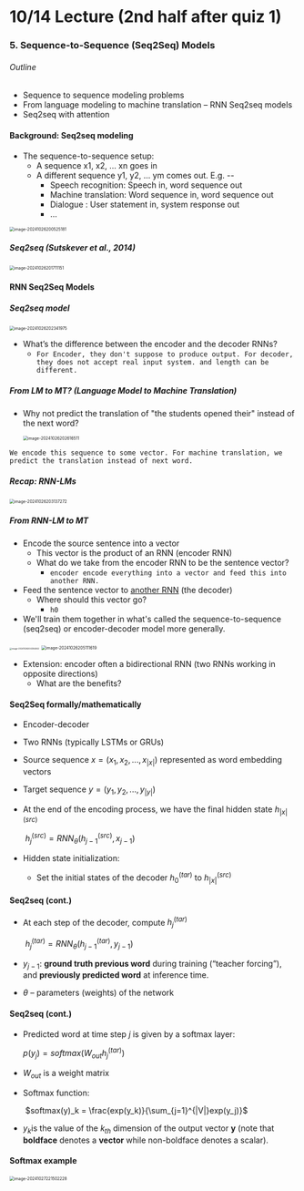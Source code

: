 # 10/14 Lecture (2nd half after quiz 1)

### 5. Sequence-to-Sequence (Seq2Seq) Models

###### Outline

- Sequence to sequence modeling problems
- From language modeling to machine translation – RNN Seq2seq models
- Seq2seq with attention

#### Background: Seq2seq modeling

- The sequence-to-sequence setup:
  - A sequence x1, x2, … xn goes in 
  - A different sequence y1, y2, … ym comes out. E.g. -- 
    - Speech recognition: Speech in, word sequence out 
    - Machine translation: Word sequence in, word sequence out
    - Dialogue : User statement in, system response out 
    - …

<img src="Week 3.assets/image-20241026200525181.png" alt="image-20241026200525181" style="zoom:50%;" />

##### Seq2seq (Sutskever et al., 2014)

<img src="Week 3.assets/image-20241026201711151.png" alt="image-20241026201711151" style="zoom:50%;" />

#### RNN Seq2Seq Models

##### Seq2seq model

<img src="Week 3.assets/image-20241026202341975.png" alt="image-20241026202341975" style="zoom:50%;" />

- What’s the difference between the encoder and the decoder RNNs?
  - `For Encoder, they don't suppose to produce output. For decoder, they does not accept real input system. and length can be different. `

##### From LM to MT? (Language Model to Machine Translation)

- Why not predict the translation of "the students opened their" instead of the next word?

  <img src="Week 3.assets/image-20241026202616511.png" alt="image-20241026202616511" style="zoom:50%;" />

`We encode this sequence to some vector. For machine translation, we predict the translation instead of next word.`

##### Recap: RNN-LMs

<img src="Week 3.assets/image-20241026203137272.png" alt="image-20241026203137272" style="zoom:50%;" />

##### From RNN-LM to MT

- Encode the source sentence into a vector 
  - This vector is the product of an RNN (encoder RNN)
  - What do we take from the encoder RNN to be the sentence vector?
    - `encoder encode everything into a vector and feed this into another RNN.`
- Feed the sentence vector to <u>another RNN</u> (the decoder)
  - Where should this vector go?
    - `h0`
- We'll train them together in what's called the sequence-to-sequence (seq2seq) or encoder-decoder model more generally.

<img src="Week 3.assets/image-20241026204304462.png" alt="image-20241026204304462" style="zoom:25%;" />

<img src="Week 3.assets/image-20241026205111619.png" alt="image-20241026205111619" style="zoom:50%;" />

- Extension: encoder often a bidirectional RNN (two RNNs working in opposite directions) 
  - What are the benefits?

#### Seq2Seq formally/mathematically

- Encoder-decoder

- Two RNNs (typically LSTMs or GRUs)

- Source sequence $x= (x_1, x_2,..., x_{|x|})$ represented as word embedding vectors

- Target sequence $y= (y_1, y_2,..., y_{|y|})$

- At the end of the encoding process, we have the final hidden state $h_{|x|}^{(src)}$

  ​	$h_j^{(src)} = RNN_\theta(h_{j-1}^{(src)}, x_{j-1})$

- Hidden state initialization:

  - Set the initial states of the decoder $h_0^{(tar)}$ to $h_{|x|}^{(src)}$

#### Seq2seq (cont.)

- At each step of the decoder, compute $h_j^{(tar)}$

  ​	$h_j^{(tar)} = RNN_{\theta}(h_{j-1}^{(tar)}, y_{j-1})$

- $y_{j-1}$: **ground truth previous word** during training (“teacher forcing”), and **previously predicted word** at inference time.

- $\theta$ – parameters (weights) of the network

#### Seq2seq (cont.)

- Predicted word at time step *j* is given by a softmax layer:

  $p(y_j) = softmax(W_{out}h_j^{(tar)})$

- $W_{out}$ is a weight matrix

- Softmax function:

  ​	$softmax(y)_k = \frac{exp(y_k)}{\sum_{j=1}^{|V|}exp(y_j)}$

- $y_k$is the value of the $k_{th}$ dimension of the output vector **y** (note that **boldface** denotes a **vector** while non-boldface denotes a scalar).

#### Softmax example

<img src="Week 3.assets/image-20241027221502228.png" alt="image-20241027221502228" style="zoom:50%;" />













